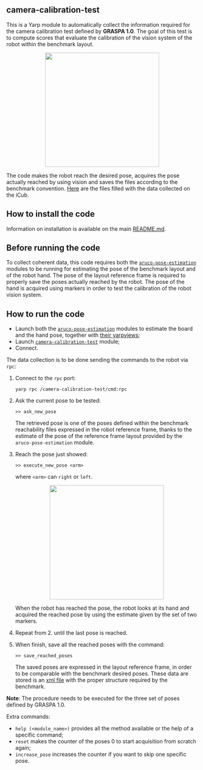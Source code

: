 ## camera-calibration-test
This is a Yarp module to automatically collect the information required for the camera calibration test defined by **GRASPA 1.0**.
The goal of this test is to compute scores that evaluate the calibration of the vision system of the robot within the benchmark layout.

<p align="center">
<img src="https://github.com/robotology-playground/GRASPA-test/blob/master/misc/camera-calib2.jpg" width=300>
</p>

The code makes the robot reach the desired pose, acquires the pose actually reached by using vision and saves the files
according to the benchmark convention.
[Here](https://github.com/robotology-playground/GRASPA-test/tree/master/experiment_data/right_arm/camera_calibration) are
the files filled with the data collected on the iCub.


## How to install the code
Information on installation is available on the main [README.md](https://github.com/robotology-playground/GRASPA-test#how-to-compile-the-code).

## Before running the code
To collect coherent data, this code requires both the [`aruco-pose-estimation`](https://github.com/robotology-playground/GRASPA-test/tree/master/src/aruco-pose-estimation) modules to be running for estimating the pose of the
benchmark layout and of the robot hand.
The pose of the layout reference frame is required to properly save the poses actually reached by the robot.
The pose of the hand is acquired using markers in order to test the calibration of the robot vision system.

## How to run the code
 - Launch both the [`aruco-pose-estimation`](https://github.com/robotology-playground/GRASPA-test/blob/master/app/data_collection.xml.template#L4) modules to estimate the board and the hand pose, together with [their yarpviews](https://github.com/robotology-playground/GRASPA-test/blob/master/app/data_collection.xml.template#L40);
 - Launch [`camera-calibration-test`](https://github.com/robotology-playground/GRASPA-test/blob/master/app/data_collection.xml.template#L19) module;
 - Connect.

The data collection is to be done sending the commands to the robot via `rpc`:

1. Connect to the `rpc` port:
   ```
   yarp rpc /camera-calibration-test/cmd:rpc
   ```

2. Ask the current pose to be tested:
   ```
   >> ask_new_pose
   ```
   The retrieved pose is one of the poses defined within the benchmark reachability files
   expressed in the robot reference frame, thanks to the estimate of the pose of the reference frame layout provided by the `aruco-pose-estimation` module.  

3. Reach the pose just showed:
   ```
   >> execute_new_pose <arm>
   ```
   where `<arm>` can `right` or `left`.


   <p align="center">
   <img src="https://github.com/robotology-playground/GRASPA-test/blob/master/misc/camera-calib-viewer.jpg" width=300>
   </p>

   When the robot has reached the pose, the robot looks at its hand and acquired the reached pose by using the estimate given by
   the set of two markers.

4. Repeat from 2. until the last pose is reached.
5. When finish, save all the reached poses with the command:
   ```
   >> save_reached_poses
   ```
   The saved poses are expressed in the layout reference frame, in order to be comparable with the benchmark desired poses.
   These data are stored is an [xml file](https://github.com/robotology-playground/GRASPA-test/blob/master/src/camera-calibration-test/conf/config.ini#L4) with the proper structure required by the benchmark.

**Note**: The procedure needs to be executed for the three set of poses defined by GRASPA 1.0.

Extra commands:
- `help (<module_name>)` provides all the method available or the help of a specific command;
- `reset` makes the counter of the poses 0 to start acquisition from scratch again;
- `increase_pose` increases the counter if you want to skip one specific pose.
